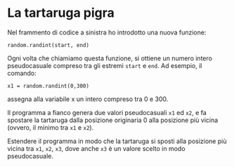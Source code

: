 # La tartaruga pigra

Nel frammento di codice a sinistra ho introdotto una nuova funzione:


```
random.randint(start, end)
```

Ogni volta che chiamiamo questa funzione, si ottiene un numero intero pseudocasuale compreso tra gli estremi `start` e `end`. Ad esempio, il comando:


```
x1 = random.randint(0,300) 
```

assegna alla variabile x un intero compreso tra 0 e 300. 


Il programma a fianco genera due valori pseudocasuali `x1` ed `x2`, e fa spostare la tartaruga dalla posizione originaria 0 alla posizione più vicina (ovvero, il minimo tra `x1` e `x2`).

Estendere il programma in modo che la tartaruga si sposti alla posizione più vicina tra `x1`, `x2`, `x3`, dove anche `x3` è un  valore scelto in modo pseudocasuale.
